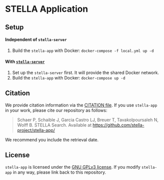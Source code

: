 # STELLA Application

## Setup

#### Independent of `stella-server`
1. Build the `stella-app` with Docker: `docker-compose -f local.yml up -d`


#### With [`stella-server`](https://github.com/stella-project/stella-server)
1. Set up the `stella-server` first. It will provide the shared Docker network.
2. Build the `stella-app` with Docker: `docker-compose up -d`

## Citation

We provide citation information via the [CITATION file](./CITATION.cff). If you use `stella-app` in your work, please cite our repository as follows:

> Schaer P, Schaible J, Garcia Castro LJ, Breuer T, Tavakolpoursaleh N, Wolff B. STELLA Search. Available at https://github.com/stella-project/stella-app/

We recommend you include the retrieval date.

## License

`stella-app` is licensed under the [GNU GPLv3 license](https://github.com/stella-project/stella-app/blob/master/LICENSE). If you modify `stella-app` in any way, please link back to this repository.
